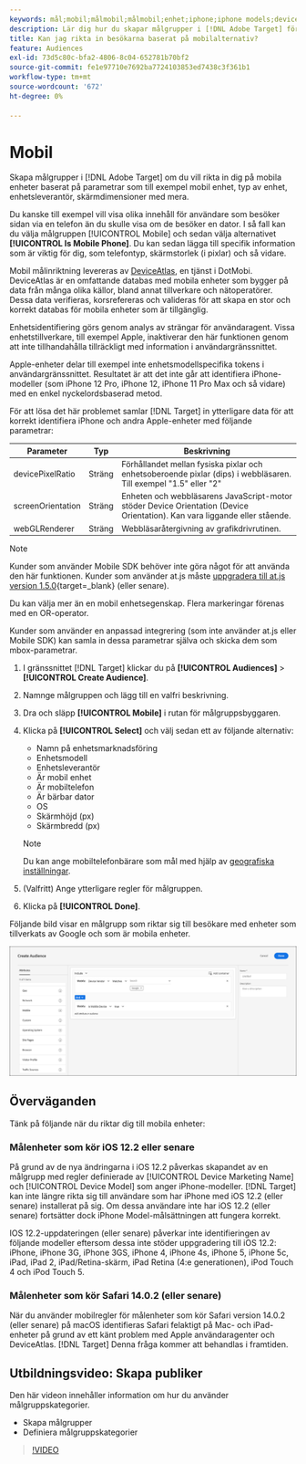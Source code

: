 ```yaml
---
keywords: mål;mobil;målmobil;målmobil;enhet;iphone;iphone models;device atlas;displaywidth;display width;display height;device;displayheight;phone;tablet;device model
description: Lär dig hur du skapar målgrupper i [!DNL Adobe Target] för att nå mobila enheter.
title: Kan jag rikta in besökarna baserat på mobilalternativ?
feature: Audiences
exl-id: 73d5c80c-bfa2-4806-8c04-652781b70bf2
source-git-commit: fe1e97710e7692ba7724103853ed7438c3f361b1
workflow-type: tm+mt
source-wordcount: '672'
ht-degree: 0%

---
```


# Mobil

Skapa målgrupper i [!DNL Adobe Target] om du vill rikta in dig på mobila enheter baserat på parametrar som till exempel mobil enhet, typ av enhet, enhetsleverantör, skärmdimensioner med mera.

Du kanske till exempel vill visa olika innehåll för användare som besöker sidan via en telefon än du skulle visa om de besöker en dator. I så fall kan du välja målgruppen [!UICONTROL Mobile] och sedan välja alternativet **[!UICONTROL Is Mobile Phone]**. Du kan sedan lägga till specifik information som är viktig för dig, som telefontyp, skärmstorlek (i pixlar) och så vidare.

Mobil målinriktning levereras av [DeviceAtlas](https://deviceatlas.com/device-data/user-agent-tester), en tjänst i DotMobi. DeviceAtlas är en omfattande databas med mobila enheter som bygger på data från många olika källor, bland annat tillverkare och nätoperatörer. Dessa data verifieras, korsrefereras och valideras för att skapa en stor och korrekt databas för mobila enheter som är tillgänglig.

Enhetsidentifiering görs genom analys av strängar för användaragent. Vissa enhetstillverkare, till exempel Apple, inaktiverar den här funktionen genom att inte tillhandahålla tillräckligt med information i användargränssnittet.

Apple-enheter delar till exempel inte enhetsmodellspecifika tokens i användargränssnittet. Resultatet är att det inte går att identifiera iPhone-modeller (som iPhone 12 Pro, iPhone 12, iPhone 11 Pro Max och så vidare) med en enkel nyckelordsbaserad metod.

För att lösa det här problemet samlar [!DNL Target] in ytterligare data för att korrekt identifiera iPhone och andra Apple-enheter med följande parametrar:

| Parameter | Typ | Beskrivning |
|--- |--- |--- |
| devicePixelRatio | Sträng | Förhållandet mellan fysiska pixlar och enhetsoberoende pixlar (dips) i webbläsaren. Till exempel &quot;1.5&quot; eller &quot;2&quot; |
| screenOrientation | Sträng | Enheten och webbläsarens JavaScript-motor stöder Device Orientation (Device Orientation). Kan vara liggande eller stående. |
| webGLRenderer | Sträng | Webbläsaråtergivning av grafikdrivrutinen. |

>[!NOTE]
>
>Kunder som använder Mobile SDK behöver inte göra något för att använda den här funktionen. Kunder som använder at.js måste [uppgradera till at.js version 1.5.0](https://experienceleague.adobe.com/docs/target-dev/developer/client-side/at-js-implementation/target-atjs-versions.html){target=_blank} (eller senare).

Du kan välja mer än en mobil enhetsegenskap. Flera markeringar förenas med en OR-operator.

Kunder som använder en anpassad integrering (som inte använder at.js eller Mobile SDK) kan samla in dessa parametrar själva och skicka dem som mbox-parametrar.

1. I gränssnittet [!DNL Target] klickar du på **[!UICONTROL Audiences]** > **[!UICONTROL Create Audience]**.
1. Namnge målgruppen och lägg till en valfri beskrivning.
1. Dra och släpp **[!UICONTROL Mobile]** i rutan för målgruppsbyggaren.
1. Klicka på **[!UICONTROL Select]** och välj sedan ett av följande alternativ:

   * Namn på enhetsmarknadsföring
   * Enhetsmodell
   * Enhetsleverantör
   * Är mobil enhet
   * Är mobiltelefon
   * Är bärbar dator
   * OS
   * Skärmhöjd (px)
   * Skärmbredd (px)

   >[!NOTE]
   >
   >Du kan ange mobiltelefonbärare som mål med hjälp av [geografiska inställningar](/help/main/c-target/c-audiences/c-target-rules/geo.md#concept_5B4D99DE685348FB877929EE0F942670).

1. (Valfritt) Ange ytterligare regler för målgruppen.
1. Klicka på **[!UICONTROL Done]**.

Följande bild visar en målgrupp som riktar sig till besökare med enheter som tillverkats av Google och som är mobila enheter.

![Anpassa mobila enheter](assets/target_mobile.png)

## Överväganden

Tänk på följande när du riktar dig till mobila enheter:

### Målenheter som kör iOS 12.2 eller senare

På grund av de nya ändringarna i iOS 12.2 påverkas skapandet av en målgrupp med regler definierade av [!UICONTROL Device Marketing Name] och [!UICONTROL Device Model] som anger iPhone-modeller. [!DNL Target] kan inte längre rikta sig till användare som har iPhone med iOS 12.2 (eller senare) installerat på sig. Om dessa användare inte har iOS 12.2 (eller senare) fortsätter dock iPhone Model-målsättningen att fungera korrekt.

IOS 12.2-uppdateringen (eller senare) påverkar inte identifieringen av följande modeller eftersom dessa inte stöder uppgradering till iOS 12.2: iPhone, iPhone 3G, iPhone 3GS, iPhone 4, iPhone 4s, iPhone 5, iPhone 5c, iPad, iPad 2, iPad/Retina-skärm, iPad Retina (4:e generationen), iPod Touch 4 och iPod Touch 5.

### Målenheter som kör Safari 14.0.2 (eller senare)

När du använder mobilregler för målenheter som kör Safari version 14.0.2 (eller senare) på macOS identifieras Safari felaktigt på Mac- och iPad-enheter på grund av ett känt problem med Apple användaragenter och DeviceAtlas. [!DNL Target] Denna fråga kommer att behandlas i framtiden.

## Utbildningsvideo: Skapa publiker

Den här videon innehåller information om hur du använder målgruppskategorier.

* Skapa målgrupper
* Definiera målgruppskategorier

>[!VIDEO](https://video.tv.adobe.com/v/17392)
